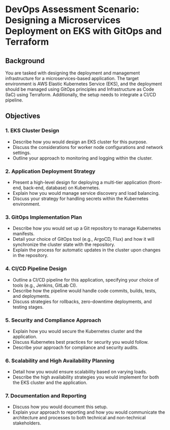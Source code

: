 # DevOps Assessment Scenario: Designing a Microservices Deployment on EKS with GitOps and Terraform

## Background

You are tasked with designing the deployment and management infrastructure for a microservices-based application. The target environment is AWS Elastic Kubernetes Service (EKS), and the deployment should be managed using GitOps principles and Infrastructure as Code (IaC) using Terraform. Additionally, the setup needs to integrate a CI/CD pipeline.

## Objectives

### 1. EKS Cluster Design

- Describe how you would design an EKS cluster for this purpose.
- Discuss the considerations for worker node configurations and network settings.
- Outline your approach to monitoring and logging within the cluster.

### 2. Application Deployment Strategy

- Present a high-level design for deploying a multi-tier application (front-end, back-end, database) on Kubernetes.
- Explain how you would manage service discovery and load balancing.
- Discuss your strategy for handling secrets within the Kubernetes environment.

### 3. GitOps Implementation Plan

- Describe how you would set up a Git repository to manage Kubernetes manifests.
- Detail your choice of GitOps tool (e.g., ArgoCD, Flux) and how it will synchronize the cluster state with the repository.
- Explain the process for automatic updates in the cluster upon changes in the repository.

### 4. CI/CD Pipeline Design

- Outline a CI/CD pipeline for this application, specifying your choice of tools (e.g., Jenkins, GitLab CI).
- Describe how the pipeline would handle code commits, builds, tests, and deployments.
- Discuss strategies for rollbacks, zero-downtime deployments, and testing stages.

### 5. Security and Compliance Approach

- Explain how you would secure the Kubernetes cluster and the application.
- Discuss Kubernetes best practices for security you would follow.
- Describe your approach for compliance and security audits.

### 6. Scalability and High Availability Planning

- Detail how you would ensure scalability based on varying loads.
- Describe the high availability strategies you would implement for both the EKS cluster and the application.

### 7. Documentation and Reporting

- Discuss how you would document this setup.
- Explain your approach to reporting and how you would communicate the architecture and processes to both technical and non-technical stakeholders.
